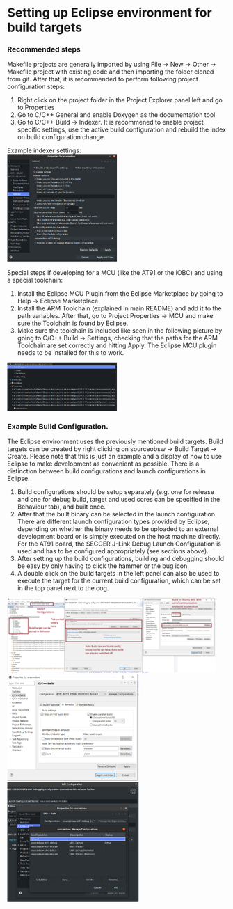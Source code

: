 #  Setting up Eclipse environment for build targets

### Recommended steps

Makefile projects are generally imported by using File &rarr; New &rarr; Other
&rarr; Makefile project with existing code and then importing the folder cloned
from git.
After that, it is recommended to perform following project configuration steps:
1. Right click on the project folder in the Project Explorer panel left 
   and go to Properties
2. Go to C/C++ General and enable Doxygen as the documentation tool
3. Go to C/C++ Build &rarr; Indexer. It is recommened to enable project specific
   settings, use the active build configuration and rebuild the index
   on build configuration change.

Example indexer settings:
<br>
<img src="./readme_img/eclipse/eclipse_indexer.png" width="50%">

Special steps if developing for a MCU (like the AT91 or the iOBC) and using
a special toolchain:

1. Install the Eclipse MCU Plugin from the Eclipse Marketplace by going to
   Help &rarr; Eclipse Marketplace
2. Install the ARM Toolchain (explained in main README) and add it to the
   path variables. After that, go to Project Properties &rarr; MCU and make sure
   the Toolchain is found by Eclipse.
3. Make sure the toolchain is included like seen in the following picture by going to 
   C/C++ Build &rarr; Settings, checking that the paths for the ARM Toolchain are 
   set correctly and hitting Apply. The Eclipse MCU plugin needs to be installed
   for this to work.
   
<img src="./readme_img/eclipse/eclipse_projectexplorer.png" width="50%">

### Example Build Configuration.

<a name="buildtargets"></a>
The Eclipse environment uses the previously mentioned build targets. 
Build targets can be created by right clicking on sourceobsw &rarr; Build Target &rarr; Create. 
Please note that this is just an example and a display of how to use
Eclipse to make development as convenient as possible.
There is a distinction between build configurations and launch configurations in Eclipse.

1. Build configurations should be setup separately (e.g. one for release and one 
   for debug build, target and used cores can be specified in the Behaviour tab), and built once. 
2. After that the built binary can be selected in the launch configuration. 
   There are different launch configuration types provided by Eclipse, depending 
   on whether the binary needs to be uploaded to an external development board 
   or is simply executed on the host machine directly.
   For the AT91 board, the SEGGER J-Link Debug Launch Configuration is used and has 
   to be configured appropriately (see sections above).
3. After setting up the build configurations, building and debugging should be 
   easy by only having to click the hammer or the bug icon.
4. A double click on the build targets in the left panel can also be used to 
   execute the target for the current build configuration, which can be set in 
   the top panel next to the cog.

<img src="./readme_img/eclipse/eclipse_example2.PNG" width="95%">
<img src="./readme_img/eclipse/eclipse_example3.PNG" width="60%">
<img src="./readme_img/eclipse/eclipse_buildcfg.png" width="60%">